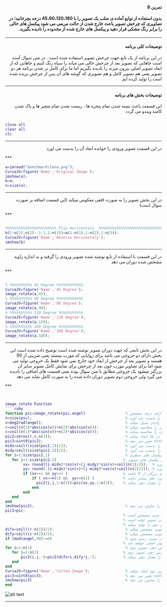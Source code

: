 <div dir="rtl">

#### تمرین 8

#### بدون استفاده از توابع آماده ی متلب یک تصویر را با 45،90،120،180 درجه بچرخانید؛ در تصاویری که چرخش تصویر باعث خارج شدن از حالت مربعی می شود پیکسل های خالی را برابر رنگ مشکی قرار دهید و پیکسل های خارج شده از محدوده را نادیده بگیرید.
***
#### توضیحات کلی برنامه
در این برنامه از یک تابع جهت چرخش تصویر استفاده شده است . در متن سوال آمده است جاهایی که تصویر بعد از چرخش خالی می میاند را سیاه رنگ کنیم و جاهایی که از ابعاد تصویر اصلی بیرون میزند را نادیده بگیریم اما ما برای کامل تر شدن برنامه هر دو تصویر یعنی هم تصویر کامل و هم تصویری که گوشه های آن پس از چرخش بریده شده است را تولید کرده ایم
***

#### توضیحات بخش های برنامه
 این قسمت باعث بسته شدن تمام پنجره ها ، ریست شدن تمام متغیر ها و پاک شدن کامند ویندو می گردد <br />

</div>

```matlab

close all         
clear all         
clc    

```
***
<div dir="rtl">
 
  در این قسمت تصویر ورودی را خوانده ابعاد آن را بدست می اورد
 
 </div>
 ***
 
 ```matlab
a=imread("benchmark\lena.png");  
CurvaJV=figure('Name','Original Image'); 
imshow(a);  
b=a;             
n=size(a);         

```
***
<div dir="rtl">
 
  در این بخش تصویر را به صورت افقی معکوس میکند (این قسمت اضافه بر صورت سوال است)
 
 </div>
 ***
 
 ```matlab

 %%%%%%%%%%%%%%%%%%%%%%% Flip Horizentaly  %%%%%%%%%%%%%%%%%%%%%%%%%%%%%%%
b(1:n(1),n(2):-1:1,1:n(3))=a(1:n(1),1:n(2),1:n(3));  
CurvaJV=figure('Name','Reverse Horizentaly');        
imshow(b)                                             
```
***
<div dir="rtl">
 
 در این قسمت با استفاده از تابع نوشته شده تصویر ورودی را گرفته و به اندازه زاویه مشخص شده دوران می دهد
 
 </div>
 ***
 
 ```matlab

% %%%%%%%%%% 45 Degree %%%%%%%%%%%%
CurvaJV=figure('Name','45 Degree');                 
image_rotate(a,45);                                 
% %%%%%%%%%% 90 Degree %%%%%%%%%%%%
CurvaJV=figure('Name','90 Degree');               
image_rotate(a,90);                                
% %%%%%%%%%% 120 Degree %%%%%%%%%%%
CurvaJV=figure('Name','120 Degree');                 
image_rotate(a,120);                               
% %%%%%%%%%% 180 Degree %%%%%%%%%%%
CurvaJV=figure('Name','180 Degree');               
image_rotate(a,180);                                 
```
***
<div dir="rtl">
  
در این بخش تابعی که جهت دوران تصویر نوشته شده است توضیح داده شده است
ابن بخش دارای دو خروجی می باشد برای زوایایی که مورب نیستند یعنی ضریبی از 90 هستند و تصویر بعد از چرخش از ابعاد خود خارج نمی شود فقط یک خروجی تولید می شود
اما برای تصاویر مورب چون بعد از چرخش برای نمایش کامل تصویر سایز آن بزرگتر میشود یک خروجی مطابق با متن سوال بوده یعنی قسمت های اضافی را نادیده می گیرد ولی
خروجی دوم تصویر دوران داده شده را به صورت کامل نماید می دهد
 </div>
 ***
 
 ```matlab


image_rotate Function 
``` ruby
function pic=image_rotate(pic,angel)                  % تابع چرخش تصویر به ازای درجه مشخص
n=size(pic);                                          % سایز تصویر را بدست می آورد
v=deg2rad(angel);                                     % مقدار درجه را به رادیان تبدیل میکند
r=ceil(n(1)*abs(cos(v))+n(2)*abs(sin(v)));            % تعداد پیکسل تصویر جدید در سطر را محاسبه میکند                    
c=ceil(n(1)*abs(sin(v))+n(2)*abs(cos(v)));            % تعداد پیکسل تصویر جدید در ستون را محاسبه میکند             
pic2=zeros(r,c,n(3));                                 % تصویر خامی باابعاد بدست آمده در بالا ایجاد میکند
pic2=uint8(pic2);                                     % تغییر می دهد uint8 نوع داده تصویر را به
midx=ceil((size(pic2,1))/2);                          % مختصات مرکز تصویر در حالت سطری را بدست می آورد
midy=ceil((size(pic2,2))/2);                          % مختصات مرکز تصویر در حالت ستونی را بدست می آورد
for i=1:size(pic2,1)                                  % حلقه جهت حرکت در پیکسل های سطری 
    for j=1:size(pic2,2)                              % حلقه جهت حرکت در پیکسل های ستونی                        
         xx= round((i-midx)*cos(v)+(j-midy)*sin(v)+ceil(n(1)/2));  % مختصات ستونی جدید تصویر دوران یافته را بدست می آورد                                      
         yy= round(-(i-midx)*sin(v)+(j-midy)*cos(v)+ceil(n(2)/2)); % مختصات سطری جدید تصویر دوران یافته را بدست می آورد                             
         if (xx>=1 && yy>=1 )                         % بررسی میکند که مختصات پیکسل مثبت و بزرگتر از 0 باشند
             if ( xx<=n(1) &&  yy<=n(2) )             % بررسی میکند که مختصات پیکسل بدست امده از ابعاد مورد نظر بیشتر نباشد
               pic2(i,j,1:n(3))=pic(xx,yy,1:n(3));    % پیکسل مورد نظر را مقدار دهی میکند
             end  
         end
    end
end
imshow(pic2);                                         % تصویر را نمایش می دهد
pic3=pic;
                                                      % در این برنامه دو تصویر به ازای تصاویر مایل رسم می گردد یکی کل تصویر در تصویر جدید مشخص است 
                                                      % و ابعاد تصویر جدید بزرگتر از تصویر اولیه است و تصویر دوم ابعاد تصویر برابر تصویر اولیه است
                                                      % ولی قسمتی از کوشه های تصویر حذف شده است قسمت بعدی برنامه تصویر دوم را تولید میکند
difx=ceil((r-n(1))/2);                                % میزان اختلاف پیکسل تصیر اول و دوم را در حالت ستونی مشخص میکند
dify=ceil((c-n(2))/2);                                % میزان اختلاف پیکسل تصیر اول و دوم را در حالت ستونی مشخص میکند
if (mod(angel,90)~=0)                                 % بررسی میکند آیا تصویر دوم نیاز است رسم شود یا خیر اگر چرخش دورانی 90 درجه ای کامل نداشته باشد نیاز نیست رسم شود
                                                      % چون ابعاد تصویر جدید برابر تصویر اصلی خواهد شد
for i=1:n(1)                                          % حلقه تکرار ستونی جهت آدرس دهی تصویر دوم
    for j=1:n(2)                                      % حلقه تکرار ستونی جهت آدرس دهی تصویر دوم
        pic3(i,j,:)=pic2(difx+i,dify+j,:);            % پیکسل های تصویر دوم را مقدار دهی میکند
    end
end
CurvaJV=figure('Name','Cutted Image');                % فیگوری برای تصویر دوم ایجاد میکند  
pic3=uint8(pic3);                                     % تغییر می دهد uint8 نوع داده تصویر را به                   
imshow(pic3)                                          % تصویر دوم را نمایش می دهد
end
```
![alt text](https://github.com/semnan-university-ai/image-processing-class/blob/ec436b2073664290ac3f0508f72503ef8aa13683/excersiecs/alirezachaji/8/Exce08.png)
***
